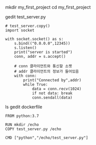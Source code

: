 mkdir my_first_project
cd my_first_project

gedit test_server.py

```
# test_server.copy()
import socket

with socket.socket() as s:
    s.bind(("0.0.0.0",12345))
    s.listen()
    print("server is started")
    conn, addr = s.accept()

    # conn 클라이언트와 통신할 소켓
    # addr 클라이언트의 정보가 들어있음
    with conn:
        print("Connected by",addr)
        while True:
            data = conn.recv(1024)
            if not data: break
            conn.sendall(data)
```

ls
gedit dockerfile

```
FROM python:3.7

RUN mkdir /echo
COPY test_server.py /echo

CMD ["python","/echo/test_server.py"]
```


